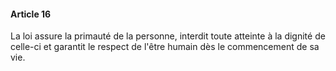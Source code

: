 #### Article 16

La loi assure la primauté de la personne, interdit toute atteinte à la dignité de celle-ci et garantit le respect de l'être humain dès le commencement de sa vie.

